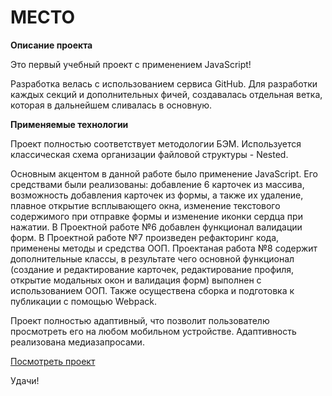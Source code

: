 # МЕСТО

**Описание проекта**

Это первый учебный проект с применением JavaScript!

Разработка велась с использованием сервиса GitHub. Для разработки каждых секций и дополнительных фичей, создавалась отдельная ветка, которая в дальнейшем сливалась в основную.

**Применяемые технологии**

Проект полностью соответствует методологии БЭМ. Используется классическая схема организации файловой структуры - Nested.

Основным акцентом в данной работе было применение JavaScript.
Его средствами были реализованы: добавление 6 карточек из массива, возможность добавления карточек из формы, а также их удаление, плавное открытие всплывающего окна, изменение текстового содержимого при отправке формы и изменение иконки сердца при нажатии.
В Проектной работе №6 добавлен функционал валидации форм.
В Проектной работе №7 произведен рефакторинг кода, применены методы и средства ООП.
Проектаная работа №8 содержит дополнительные классы, в результате чего основной функционал (создание и редактирование карточек, редактирование профиля, открытие модальных окон и валидация форм) выполнен с использованием ООП. Также осуществена сборка и подготовка к публикации с помощью Webpack. 

Проект полностью адаптивный, что позволит пользователю просмотреть его на любом мобильном устройстве. Адаптивность реализована медиазапросами.

[Посмотреть проект](https://ryabykh.github.io/mesto/)

Удачи!
